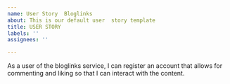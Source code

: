 ```yaml
---
name: User Story  Bloglinks
about: This is our default user  story template
title: USER STORY
labels: ''
assignees: ''

---
```


As a user of the bloglinks service, I can register an account that allows for commenting and liking so that I can interact with the content.
